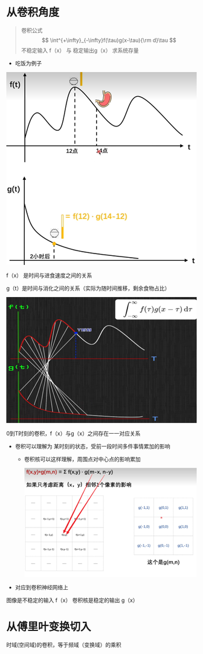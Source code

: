 # 从卷积角度

> 卷积公式
> $$
> \int^{+\infty}_{-\infty}f(\tau)g(x-\tau){\rm d}\tau
> $$
> 不稳定输入 f（x）  与     稳定输出g（x） 求系统存量 

* 吃饭为例子

![image-20240803163337835](https://raw.githubusercontent.com/Thislu13/image_save/main/notebook/202408031633932.png)

f（x） 是时间与进食速度之间的关系

g（t）是时间与消化之间的关系（实际为随时间推移，剩余食物占比）

![image-20240803164040358](https://raw.githubusercontent.com/Thislu13/image_save/main/notebook/202408031640962.png)

0到T时刻的卷积，f（x）与g（x）之间存在一一对应关系



* 卷积可以理解为 某时刻的状态，受前一段时间多件事情累加的影响

  * 卷积核可以这样理解，周围点对中心点的影响累加

    ![image-20240803170531256](https://raw.githubusercontent.com/Thislu13/image_save/main/notebook/202408031705416.png)

* 对应到卷积神经网络上

图像是不稳定的输入 f（x）  卷积核是稳定的输出 g（x）

# 从傅里叶变换切入

时域(空间域)的卷积，等于频域（变换域）的乘积